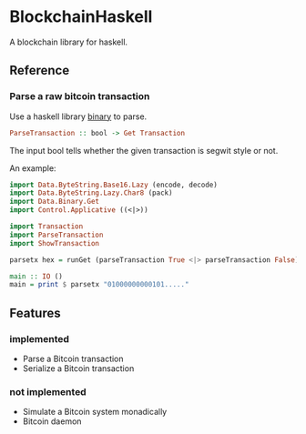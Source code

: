 # BlockchainHaskell

A blockchain library for haskell.

## Reference

### Parse a raw bitcoin transaction
Use a haskell library [binary](https://hackage.haskell.org/package/binary) to parse.

```haskell
ParseTransaction :: bool -> Get Transaction
```

The input bool tells whether the given transaction is segwit style or not.

An example:

```haskell
import Data.ByteString.Base16.Lazy (encode, decode)
import Data.ByteString.Lazy.Char8 (pack)
import Data.Binary.Get
import Control.Applicative ((<|>))

import Transaction
import ParseTransaction
import ShowTransaction

parsetx hex = runGet (parseTransaction True <|> parseTransaction False) (fst $ decode $ pack hex)

main :: IO ()
main = print $ parsetx "01000000000101....."
```

## Features

### implemented
- Parse a Bitcoin transaction
- Serialize a Bitcoin transaction

### not implemented
- Simulate a Bitcoin system monadically
- Bitcoin daemon
